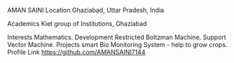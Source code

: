 AMAN SAINI
Location
Ghaziabad, Uttar Pradesh, India

Academics
Kiet group of Institutions, Ghaziabad

Interests
Mathematics.
Development
Restricted Boltzman Machine.
Support Vector Machine.
Projects
smart Bio Monitoring System - help to grow crops.
Profile Link
https://github.com/AMANSAINI7144

